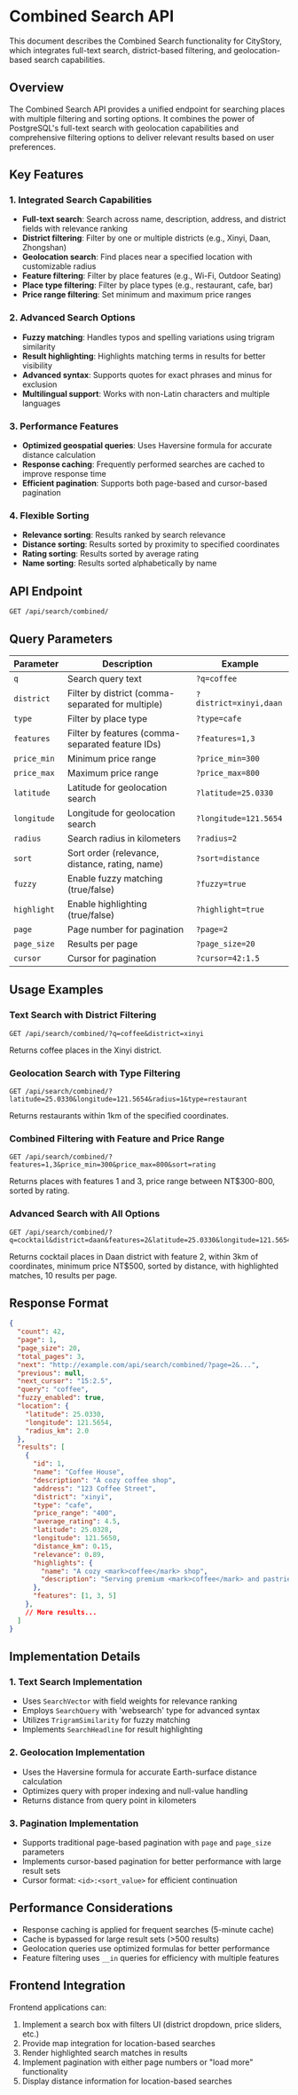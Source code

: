 # Combined Search API

This document describes the Combined Search functionality for CityStory, which integrates full-text search, district-based filtering, and geolocation-based search capabilities.

## Overview

The Combined Search API provides a unified endpoint for searching places with multiple filtering and sorting options. It combines the power of PostgreSQL's full-text search with geolocation capabilities and comprehensive filtering options to deliver relevant results based on user preferences.

## Key Features

### 1. Integrated Search Capabilities

- **Full-text search**: Search across name, description, address, and district fields with relevance ranking
- **District filtering**: Filter by one or multiple districts (e.g., Xinyi, Daan, Zhongshan)
- **Geolocation search**: Find places near a specified location with customizable radius
- **Feature filtering**: Filter by place features (e.g., Wi-Fi, Outdoor Seating)
- **Place type filtering**: Filter by place types (e.g., restaurant, cafe, bar)
- **Price range filtering**: Set minimum and maximum price ranges

### 2. Advanced Search Options

- **Fuzzy matching**: Handles typos and spelling variations using trigram similarity
- **Result highlighting**: Highlights matching terms in results for better visibility
- **Advanced syntax**: Supports quotes for exact phrases and minus for exclusion
- **Multilingual support**: Works with non-Latin characters and multiple languages

### 3. Performance Features

- **Optimized geospatial queries**: Uses Haversine formula for accurate distance calculation
- **Response caching**: Frequently performed searches are cached to improve response time
- **Efficient pagination**: Supports both page-based and cursor-based pagination

### 4. Flexible Sorting

- **Relevance sorting**: Results ranked by search relevance
- **Distance sorting**: Results sorted by proximity to specified coordinates
- **Rating sorting**: Results sorted by average rating
- **Name sorting**: Results sorted alphabetically by name

## API Endpoint

```
GET /api/search/combined/
```

## Query Parameters

| Parameter  | Description | Example |
|------------|-------------|---------|
| `q`        | Search query text | `?q=coffee` |
| `district` | Filter by district (comma-separated for multiple) | `?district=xinyi,daan` |
| `type`     | Filter by place type | `?type=cafe` |
| `features` | Filter by features (comma-separated feature IDs) | `?features=1,3` |
| `price_min` | Minimum price range | `?price_min=300` |
| `price_max` | Maximum price range | `?price_max=800` |
| `latitude` | Latitude for geolocation search | `?latitude=25.0330` |
| `longitude` | Longitude for geolocation search | `?longitude=121.5654` |
| `radius`   | Search radius in kilometers | `?radius=2` |
| `sort`     | Sort order (relevance, distance, rating, name) | `?sort=distance` |
| `fuzzy`    | Enable fuzzy matching (true/false) | `?fuzzy=true` |
| `highlight`| Enable highlighting (true/false) | `?highlight=true` |
| `page`     | Page number for pagination | `?page=2` |
| `page_size`| Results per page | `?page_size=20` |
| `cursor`   | Cursor for pagination | `?cursor=42:1.5` |

## Usage Examples

### Text Search with District Filtering

```
GET /api/search/combined/?q=coffee&district=xinyi
```

Returns coffee places in the Xinyi district.

### Geolocation Search with Type Filtering

```
GET /api/search/combined/?latitude=25.0330&longitude=121.5654&radius=1&type=restaurant
```

Returns restaurants within 1km of the specified coordinates.

### Combined Filtering with Feature and Price Range

```
GET /api/search/combined/?features=1,3&price_min=300&price_max=800&sort=rating
```

Returns places with features 1 and 3, price range between NT$300-800, sorted by rating.

### Advanced Search with All Options

```
GET /api/search/combined/?q=cocktail&district=daan&features=2&latitude=25.0330&longitude=121.5654&radius=3&price_min=500&sort=distance&highlight=true&page_size=10
```

Returns cocktail places in Daan district with feature 2, within 3km of coordinates, minimum price NT$500, sorted by distance, with highlighted matches, 10 results per page.

## Response Format

```json
{
  "count": 42,
  "page": 1,
  "page_size": 20,
  "total_pages": 3,
  "next": "http://example.com/api/search/combined/?page=2&...",
  "previous": null,
  "next_cursor": "15:2.5",
  "query": "coffee",
  "fuzzy_enabled": true,
  "location": {
    "latitude": 25.0330,
    "longitude": 121.5654,
    "radius_km": 2.0
  },
  "results": [
    {
      "id": 1,
      "name": "Coffee House",
      "description": "A cozy coffee shop",
      "address": "123 Coffee Street",
      "district": "xinyi",
      "type": "cafe",
      "price_range": "400",
      "average_rating": 4.5,
      "latitude": 25.0328,
      "longitude": 121.5650,
      "distance_km": 0.15,
      "relevance": 0.89,
      "highlights": {
        "name": "A cozy <mark>coffee</mark> shop",
        "description": "Serving premium <mark>coffee</mark> and pastries"
      },
      "features": [1, 3, 5]
    },
    // More results...
  ]
}
```

## Implementation Details

### 1. Text Search Implementation

- Uses `SearchVector` with field weights for relevance ranking
- Employs `SearchQuery` with 'websearch' type for advanced syntax
- Utilizes `TrigramSimilarity` for fuzzy matching
- Implements `SearchHeadline` for result highlighting

### 2. Geolocation Implementation

- Uses the Haversine formula for accurate Earth-surface distance calculation
- Optimizes query with proper indexing and null-value handling
- Returns distance from query point in kilometers

### 3. Pagination Implementation

- Supports traditional page-based pagination with `page` and `page_size` parameters
- Implements cursor-based pagination for better performance with large result sets
- Cursor format: `<id>:<sort_value>` for efficient continuation

## Performance Considerations

- Response caching is applied for frequent searches (5-minute cache)
- Cache is bypassed for large result sets (>500 results)
- Geolocation queries use optimized formulas for better performance
- Feature filtering uses `__in` queries for efficiency with multiple features

## Frontend Integration

Frontend applications can:

1. Implement a search box with filters UI (district dropdown, price sliders, etc.)
2. Provide map integration for location-based searches
3. Render highlighted search matches in results
4. Implement pagination with either page numbers or "load more" functionality
5. Display distance information for location-based searches 